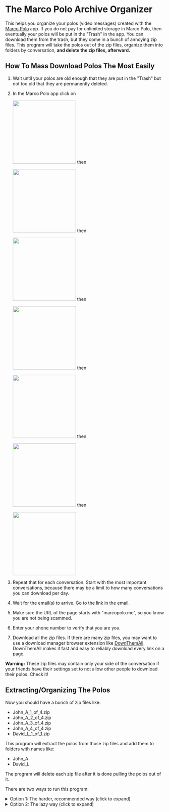# The Marco Polo Archive Organizer

This helps you organize your polos (video messages) created with the [Marco Polo](https://marcopolo.me) app. If you do not pay for unlimited storage in Marco Polo, then eventually your polos will be put in the "Trash" in the app. You can download them from the trash, but they come in a bunch of annoying zip files. This program will take the polos out of the zip files, organize them into folders by conversation, **and delete the zip files, afterward.**

## How To Mass Download Polos The Most Easily

1. Wait until your polos are old enough that they are put in the "Trash" but not too old that they are permanently deleted.
2. In the Marco Polo app click on

   <image src="./supplemental-docs/pictures/screenshot-1.jpg" width="200px" /> then

   <image src="./supplemental-docs/pictures/screenshot-2.jpg" width="200px" /> then

   <image src="./supplemental-docs/pictures/screenshot-3.jpg" width="200px" /> then

   <image src="./supplemental-docs/pictures/screenshot-4.jpg" width="200px" /> then

   <image src="./supplemental-docs/pictures/screenshot-5.jpg" width="200px" /> then

   <image src="./supplemental-docs/pictures/screenshot-6.jpg" width="200px" /> then

   <image src="./supplemental-docs/pictures/screenshot-7.jpg" width="200px" />

3. Repeat that for each conversation. Start with the most important conversations, because there may be a limit to how many conversations you can download per day.
4. Wait for the email(s) to arrive. Go to the link in the email.
5. Make sure the URL of the page starts with "marcopolo.me", so you know you are not being scammed.
6. Enter your phone number to verify that you are you.
7. Download all the zip files. If there are many zip files, you may want to use a download manager browser extension like [DownThemAll](https://www.downthemall.org/). DownThemAll makes it fast and easy to reliably download every link on a page.

**Warning:** These zip files may contain only your side of the conversation if your friends have their settings set to not allow other people to download their polos. Check it!

## Extracting/Organizing The Polos

Now you should have a bunch of zip files like:

- John_A_1_of_4.zip
- John_A_2_of_4.zip
- John_A_3_of_4.zip
- John_A_4_of_4.zip
- David_L_1_of_1.zip

This program will extract the polos from those zip files and add them
to folders with names like:

- John_A
- David_L

The program will delete each zip file after it is done pulling the polos out of it.

There are two ways to run this program:

<details>
<summary id="option1">Option 1: The harder, recommended way (click to expand)</summary>

Here, you will run the program with Deno. This is the recommended way to run the program because it is safer for you. If you run a program with [Deno](https://deno.land) you can be confident that the program will not have the permission/power to harm your computer or your data, unless you give it permission to do so. It can't even send your data over the internet without your permission.

1. Put all the downloaded zip files in a folder that doesn't have any non-Marco-Polo zip files in it.
2. Make a copy of the folder, just in case something goes wrong. (I don't think anything will go wrong.)
3. Install Deno. Deno is small and harmless to install. It is well-respected for its security features. See [here](https://docs.deno.com/runtime/manual/getting_started/installation) for install instructions.
4. Open a terminal. (On Windows, you can do this by pressing the Windows key and typing "powershell" then pressing enter.)
5. Copy and paste
   ```
   deno run https://raw.githubusercontent.com/davidbludlow/marco-polo-archive-organizer/main/extract-polos.ts
   ```
   into the terminal, then press enter. If it says it doesn't know what "deno" is, then maybe restart your terminal or maybe you didn't install Deno correctly.
6. When it asks, tell it where the folder with the zip files is.
7. When it asks for permission to read or write that folder, say yes.
8. After waiting for the program to finish, check each conversation and make sure that both sides of the conversation are there! If not, then call your friend and ask them to change their Marco Polo settings to allow other people to download their polos.

</details>

<details>
<summary id="option2">Option 2: The lazy way (click to expand)</summary>

This way is easier, but it is not recommended, because it involves running some program that you downloaded from the internet. This program isn't a virus, but how do you know that?

1. Put all the downloaded zip files in a folder that doesn't have any non-Marco-Polo zip files in it.
2. Make a copy of the folder, just in case something goes wrong. (I don't think anything will go wrong.)
3. If you are on Windows, download the program [extract-polos.exe](https://github.com/davidbludlow/marco-polo-archive-organizer/raw/main/extract-polos.exe?download=). If you are on Mac, then do Option 1, because, even though I could have easily created a Mac version of the program, I didn't, because I don't have a Mac to test it on. If you are running Linux, then you are probably too smart to do Option 2. It is not worth the trouble that it would take to run this program on a mobile device.
4. Move extract-polos.exe into the folder with the zip files.
5. Run extract-polos.exe.
6. After waiting for the program to finish, check each conversation and make sure that both sides of the conversation are there! If not, then call your friend and ask them to change their Marco Polo settings to allow other people to download their polos.

</details>
